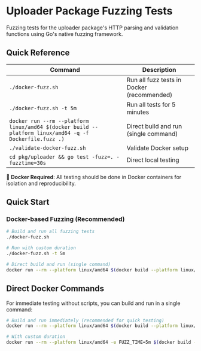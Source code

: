 # Uploader Package Fuzzing Tests

Fuzzing tests for the uploader package's HTTP parsing and validation functions using Go's native fuzzing framework.

## Quick Reference

| Command                                                                                                 | Description                                |
| ------------------------------------------------------------------------------------------------------- | ------------------------------------------ |
| `./docker-fuzz.sh`                                                                                      | Run all fuzz tests in Docker (recommended) |
| `./docker-fuzz.sh -t 5m`                                                                                | Run all tests for 5 minutes                |
| `docker run --rm --platform linux/amd64 $(docker build --platform linux/amd64 -q -f Dockerfile.fuzz .)` | Direct build and run (single command)      |
| `./validate-docker-fuzz.sh`                                                                             | Validate Docker setup                      |
| `cd pkg/uploader && go test -fuzz=. -fuzztime=30s`                                                      | Direct local testing                       |

**🐳 Docker Required**: All testing should be done in Docker containers for isolation and reproducibility.

## Quick Start

### Docker-based Fuzzing (Recommended)

```bash
# Build and run all fuzzing tests
./docker-fuzz.sh

# Run with custom duration
./docker-fuzz.sh -t 5m

# Direct build and run (single command)
docker run --rm --platform linux/amd64 $(docker build --platform linux/amd64 -q -f Dockerfile.fuzz .)
```

## Direct Docker Commands

For immediate testing without scripts, you can build and run in a single command:

```bash
# Build and run immediately (recommended for quick testing)
docker run --rm --platform linux/amd64 $(docker build --platform linux/amd64 -q -f Dockerfile.fuzz .)

# With custom duration
docker run --rm --platform linux/amd64 -e FUZZ_TIME=5m $(docker build --platform linux/amd64 -q -f Dockerfile.fuzz .)
```
